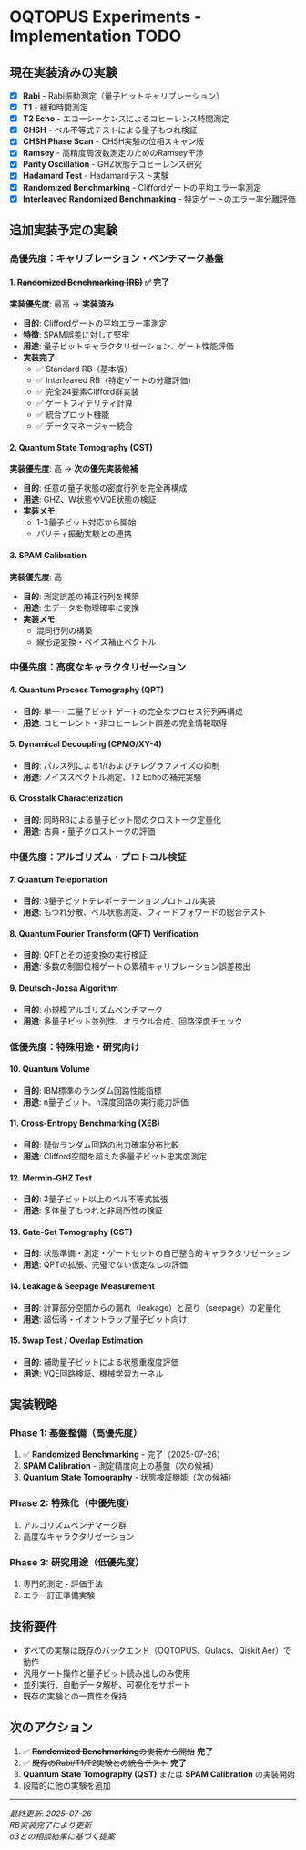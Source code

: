 # OQTOPUS Experiments - Implementation TODO

## 現在実装済みの実験

- [x] **Rabi** - Rabi振動測定（量子ビットキャリブレーション）
- [x] **T1** - 緩和時間測定
- [x] **T2 Echo** - エコーシーケンスによるコヒーレンス時間測定
- [x] **CHSH** - ベル不等式テストによる量子もつれ検証
- [x] **CHSH Phase Scan** - CHSH実験の位相スキャン版
- [x] **Ramsey** - 高精度周波数測定のためのRamsey干渉
- [x] **Parity Oscillation** - GHZ状態デコヒーレンス研究
- [x] **Hadamard Test** - Hadamardテスト実験
- [x] **Randomized Benchmarking** - Cliffordゲートの平均エラー率測定
- [x] **Interleaved Randomized Benchmarking** - 特定ゲートのエラー率分離評価

## 追加実装予定の実験

### 高優先度：キャリブレーション・ベンチマーク基盤

#### 1. ~~Randomized Benchmarking (RB)~~ ✅ **完了**
**実装優先度**: 最高 → **実装済み**
- **目的**: Cliffordゲートの平均エラー率測定
- **特徴**: SPAM誤差に対して堅牢
- **用途**: 量子ビットキャラクタリゼーション、ゲート性能評価
- **実装完了**: 
  - ✅ Standard RB（基本版）
  - ✅ Interleaved RB（特定ゲートの分離評価）
  - ✅ 完全24要素Clifford群実装
  - ✅ ゲートフィデリティ計算
  - ✅ 統合プロット機能
  - ✅ データマネージャー統合

#### 2. Quantum State Tomography (QST)
**実装優先度**: 高 → **次の優先実装候補**
- **目的**: 任意の量子状態の密度行列を完全再構成
- **用途**: GHZ、W状態やVQE状態の検証
- **実装メモ**: 
  - 1-3量子ビット対応から開始
  - パリティ振動実験との連携

#### 3. SPAM Calibration
**実装優先度**: 高
- **目的**: 測定誤差の補正行列を構築
- **用途**: 生データを物理確率に変換
- **実装メモ**: 
  - 混同行列の構築
  - 線形逆変換・ベイズ補正ベクトル

### 中優先度：高度なキャラクタリゼーション

#### 4. Quantum Process Tomography (QPT)
- **目的**: 単一・二量子ビットゲートの完全なプロセス行列再構成
- **用途**: コヒーレント・非コヒーレント誤差の完全情報取得

#### 5. Dynamical Decoupling (CPMG/XY-4)
- **目的**: パルス列による1/fおよびテレグラフノイズの抑制
- **用途**: ノイズスペクトル測定、T2 Echoの補完実験

#### 6. Crosstalk Characterization
- **目的**: 同時RBによる量子ビット間のクロストーク定量化
- **用途**: 古典・量子クロストークの評価

### 中優先度：アルゴリズム・プロトコル検証

#### 7. Quantum Teleportation
- **目的**: 3量子ビットテレポーテーションプロトコル実装
- **用途**: もつれ分散、ベル状態測定、フィードフォワードの総合テスト

#### 8. Quantum Fourier Transform (QFT) Verification
- **目的**: QFTとその逆変換の実行検証
- **用途**: 多数の制御位相ゲートの累積キャリブレーション誤差検出

#### 9. Deutsch-Jozsa Algorithm
- **目的**: 小規模アルゴリズムベンチマーク
- **用途**: 多量子ビット並列性、オラクル合成、回路深度チェック

### 低優先度：特殊用途・研究向け

#### 10. Quantum Volume
- **目的**: IBM標準のランダム回路性能指標
- **用途**: n量子ビット、n深度回路の実行能力評価

#### 11. Cross-Entropy Benchmarking (XEB)
- **目的**: 疑似ランダム回路の出力確率分布比較
- **用途**: Clifford空間を超えた多量子ビット忠実度測定

#### 12. Mermin-GHZ Test
- **目的**: 3量子ビット以上のベル不等式拡張
- **用途**: 多体量子もつれと非局所性の検証

#### 13. Gate-Set Tomography (GST)
- **目的**: 状態準備・測定・ゲートセットの自己整合的キャラクタリゼーション
- **用途**: QPTの拡張、完璧でない仮定なしの評価

#### 14. Leakage & Seepage Measurement
- **目的**: 計算部分空間からの漏れ（leakage）と戻り（seepage）の定量化
- **用途**: 超伝導・イオントラップ量子ビット向け

#### 15. Swap Test / Overlap Estimation
- **目的**: 補助量子ビットによる状態重複度評価
- **用途**: VQE回路検証、機械学習カーネル

## 実装戦略

### Phase 1: 基盤整備（高優先度）
1. ✅ **Randomized Benchmarking** - 完了（2025-07-26）
2. **SPAM Calibration** - 測定精度向上の基盤（次の候補）
3. **Quantum State Tomography** - 状態検証機能（次の候補）

### Phase 2: 特殊化（中優先度）
1. アルゴリズムベンチマーク群
2. 高度なキャラクタリゼーション

### Phase 3: 研究用途（低優先度）
1. 専門的測定・評価手法
2. エラー訂正準備実験

## 技術要件

- すべての実験は既存のバックエンド（OQTOPUS、Qulacs、Qiskit Aer）で動作
- 汎用ゲート操作と量子ビット読み出しのみ使用
- 並列実行、自動データ解析、可視化をサポート
- 既存の実験との一貫性を保持

## 次のアクション

1. ✅ ~~**Randomized Benchmarking**の実装から開始~~ **完了**
2. ✅ ~~既存のRabi/T1/T2実験との統合テスト~~ **完了**
3. **Quantum State Tomography (QST)** または **SPAM Calibration** の実装開始
4. 段階的に他の実験を追加

---
*最終更新: 2025-07-26*  
*RB実装完了により更新*  
*o3との相談結果に基づく提案*